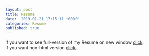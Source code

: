 ```yaml
---
layout: post
title: Resume
date: '2019-01-21 17:15:11 +0000'
categories: Resume
published: true
---
```

if you want to see full-version of my Resume on new window <a href="https://youngtakcho.github.io/resumecards/" target="_blank">click</a>.<br>
if you want non-html version <a href = "https://drive.google.com/file/d/1IBNdPahRHqRLsqAkjFCEDu_HFjDl60JP/view?usp=sharing"  target="_blank">click</a>.

<img src="{{ site.github.url }}/youngtakcho.github.io/images/fulls/resume_h.PNG" alt="" />
